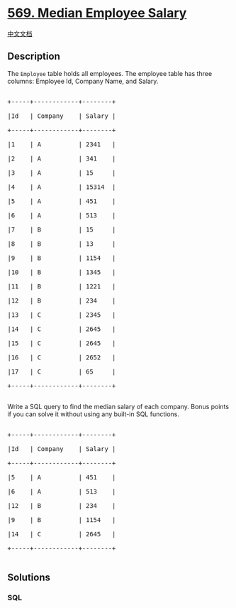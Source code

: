 # [569. Median Employee Salary](https://leetcode.com/problems/median-employee-salary)

[中文文档](/solution/0500-0599/0569.Median%20Employee%20Salary/README.md)

## Description

<p>The <code>Employee</code> table holds all employees. The employee table has three columns: Employee Id, Company Name, and Salary.</p>



<pre>

+-----+------------+--------+

|Id   | Company    | Salary |

+-----+------------+--------+

|1    | A          | 2341   |

|2    | A          | 341    |

|3    | A          | 15     |

|4    | A          | 15314  |

|5    | A          | 451    |

|6    | A          | 513    |

|7    | B          | 15     |

|8    | B          | 13     |

|9    | B          | 1154   |

|10   | B          | 1345   |

|11   | B          | 1221   |

|12   | B          | 234    |

|13   | C          | 2345   |

|14   | C          | 2645   |

|15   | C          | 2645   |

|16   | C          | 2652   |

|17   | C          | 65     |

+-----+------------+--------+

</pre>



<p>Write a SQL query to find the median salary of each company. Bonus points if you can solve it without using any built-in SQL functions.</p>



<pre>

+-----+------------+--------+

|Id   | Company    | Salary |

+-----+------------+--------+

|5    | A          | 451    |

|6    | A          | 513    |

|12   | B          | 234    |

|9    | B          | 1154   |

|14   | C          | 2645   |

+-----+------------+--------+

</pre>



## Solutions

<!-- tabs:start -->

### **SQL**

```sql

```

<!-- tabs:end -->
